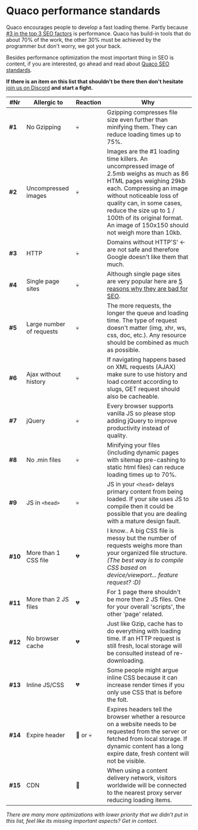 # Quaco performance standards

Quaco encourages people to develop a fast loading theme. Partly because [#3 in the top 3 SEO factors](https://www.searchenginejournal.com/top-3-google-factors/308147/#close) is performance. Quaco has build-in tools that do about 70% of the work, the other 30% must be achieved by the programmer but don't worry, we got your back.

Besides performance optimization the most important thing in SEO is content, if you are interested, go ahead and read about [Quaco SEO standards](https://github.com/beumerr/quaco/blob/master/docs/standards_seo.md).

**If there is an item on this list that shouldn't be there then don't hesitate** [join us on Discord](https://discord.gg/dxVNGtJ) **and start a fight.**

| #Nr | Allergic to | Reaction| Why |
|--|--|--|--|
| **#1** | No Gzipping | :skull: | Gzipping compresses file size even further than minifying them. They can reduce loading times up to 75%. |
| **#2** | Uncompressed images | :skull: |  Images are the #1 loading time killers. An uncompressed image of 2.5mb weighs as much as 86 HTML pages weighing 29kb each. Compressing an image without noticeable loss of quality can, in some cases, reduce the size up to 1 / 100th of its original format. An image of 150x150 should not weigh more than 10kb. |
| **#3** | HTTP | :skull: | Domains without HTTP'S' <- are not safe and therefore Google doesn't like them that much. |
| **#4** | Single page sites | :skull: | Although single page sites are very popular here are [5 reasons why they are bad for SEO](https://seo-hacker.com/single-page-websites-bad-seo/). |
| **#5** | Large number of requests | :skull: | The more requests, the longer the queue and loading time. The type of request doesn't matter (img, xhr, ws, css, doc, etc.). Any resource should be combined as much as possible. |
| **#6** | Ajax without history | :skull: | If navigating happens based on XML requests (AJAX) make sure to use history and load content according to slugs, GET request should also be cacheable. |
| **#7** | jQuery | :skull: | Every browser supports vanilla JS so please stop adding jQuery to improve productivity instead of quality. |
| **#8** | No .min files | :skull: | Minifying your files (including dynamic pages with sitemap pre-cashing to static html files) can reduce loading times up to 70%. |
| **#9** | JS in `<head>` | :skull: | JS in your `<head>` delays primary content from being loaded. If your site uses JS to compile then it could be possible that you are dealing with a mature design fault. |
| **#10** |More than 1 CSS file| :broken_heart: | I know.. A big CSS file is messy but the number of requests weighs more than your organized file structure. *(The best way is to compile CSS based on device/viewport... feature request? :D)* |
| **#11** |More than 2 JS files| :broken_heart: | For 1 page there shouldn't be more then 2 JS files. One for your overall 'scripts', the other 'page' related. |
| **#12** | No browser cache | :broken_heart: | Just like Gzip, cache has to do everything with loading time. If an HTTP request is still fresh, local storage will be consulted instead of re-downloading. |
| **#13** | Inline JS/CSS | :broken_heart: | Some people might argue inline CSS because it can increase render times if you only use CSS that is before the folt. |
| **#14** | Expire header | :lemon: or :skull: | Expires headers tell the browser whether a resource on a website needs to be requested from the server or fetched from local storage. If dynamic content has a long expire date, fresh content will not be visible. |
| **#15** | CDN | :lemon: | When using a content delivery network, visitors worldwide will be connected to the nearest proxy server reducing loading items. |

*There are many more optimizations with lower priority that we didn't put in this list, feel like its missing important aspects? Get in contact.*
